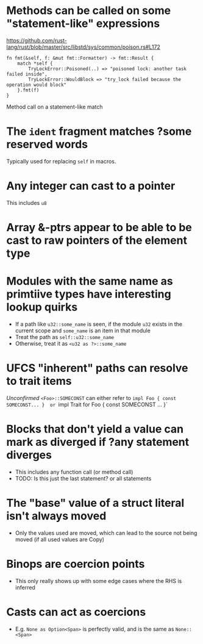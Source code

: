 
Methods can be called on some "statement-like" expressions
====

https://github.com/rust-lang/rust/blob/master/src/libstd/sys/common/poison.rs#L172
```
fn fmt(&self, f: &mut fmt::Formatter) -> fmt::Result {
    match *self {
        TryLockError::Poisoned(..) => "poisoned lock: another task failed inside",
        TryLockError::WouldBlock => "try_lock failed because the operation would block"
    }.fmt(f)
}
```

Method call on a statement-like match


The `ident` fragment matches ?some reserved words
===

Typically used for replacing `self` in macros.



Any integer can cast to a pointer
===================
This includes `u8`

Array &-ptrs appear to be able to be cast to raw pointers of the element type
=============================================================================



Modules with the same name as primtiive types have interesting lookup quirks
===================
- If a path like `u32::some_name` is seen, if the module `u32` exists in the current scope and `some_name` is an item in that module
 - Treat the path as `self::u32::some_name`
 - Otherwise, treat it as `<u32 as ?>::some_name`


UFCS "inherent" paths can resolve to trait items
================================================
_Unconfirmed_
`<Foo>::SOMECONST` can either refer to `impl Foo { const SOMECONST... }  or `impl Trait for Foo { const SOMECONST ... }`


Blocks that don't yield a value can mark as diverged if ?any statement diverges
=============
- This includes any function call (or method call)
- TODO: Is this just the last statement? or all statements

The "base" value of a struct literal isn't always moved
======================================================
- Only the values used are moved, which can lead to the source not being moved (if all used values are Copy)


Binops are coercion points
==========================
- This only really shows up with some edge cases where the RHS is inferred

Casts can act as coercions
==========================
- E.g. `None as Option<Span>` is perfectly valid, and is the same as `None::<Span>`

